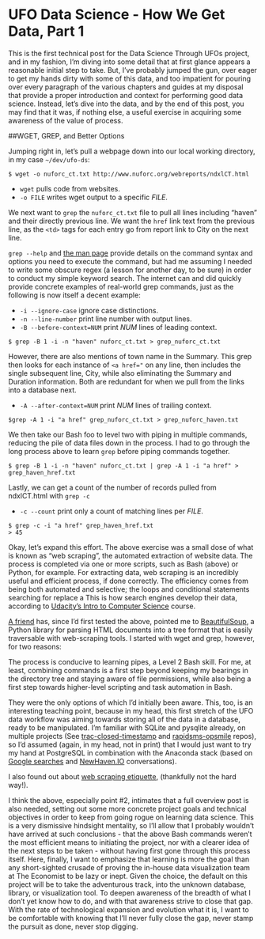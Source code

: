 # UFO Data Science - How We Get Data, Part 1

This is the first technical post for the Data Science Through UFOs project, and in my fashion, I’m diving into some detail that at first glance appears a reasonable initial step to take. But, I’ve probably jumped the gun, over eager to get my hands dirty with some of this data, and too impatient for pouring over every paragraph of the various chapters and guides at my disposal that provide a proper introduction and context for performing good data science. Instead, let’s dive into the data, and by the end of this post, you may find that it was, if nothing else, a useful exercise in acquiring some awareness of the value of process.

##WGET, GREP, and Better Options

Jumping right in, let’s pull a webpage down into our local working directory, in my case ```~/dev/ufo-ds```:

```
$ wget -o nuforc_ct.txt http://www.nuforc.org/webreports/ndxlCT.html
```

* ```wget``` pulls code from websites.
* ```-o FILE``` writes wget output to a specific *FILE*.

We next want to ```grep``` the ```nuforc_ct.txt``` file to pull all lines including “haven” and their directly previous line. We want the ```href``` link text from the previous line, as the ```<td>``` tags for each entry go from report link to City on the next line.

```grep --help```  and [the man page](http://unixhelp.ed.ac.uk/CGI/man-cgi?grep) provide details on the command syntax and options you need to execute the command, but had me assuming I needed to write some obscure regex (a lesson for another day, to be sure) in order to conduct my simple keyword search. The internet can and did quickly provide concrete examples of real-world grep commands, just as the following is now itself a decent example:

* ```-i --ignore-case``` ignore case distinctions.
* ```-n --line-number``` print line number with output lines.
* ```-B --before-context=NUM``` print *NUM* lines of leading context.

```
$ grep -B 1 -i -n "haven" nuforc_ct.txt > grep_nuforc_ct.txt
```

However, there are also mentions of town name in the Summary. This grep then looks for each instance of ```<a href="``` on any line, then includes the single subsequent line, City, while also eliminating the Summary and Duration information. Both are redundant for when we pull from the links into a database next.

* ```-A --after-context=NUM``` print *NUM* lines of trailing context.

```
$grep -A 1 -i "a href" grep_nuforc_ct.txt > grep_nuforc_haven.txt
```

We then take our Bash foo to level two with piping in multiple commands, reducing the pile of data files down in the process. I had to go through the long process above to learn ```grep``` before piping commands together.

```
$ grep -B 1 -i -n "haven" nuforc_ct.txt | grep -A 1 -i "a href" > grep_haven_href.txt
```

Lastly, we can get a count of the number of records pulled from ndxlCT.html with ```grep -c```

* ```-c --count``` print only a count of matching lines per *FILE*.

```
$ grep -c -i "a href" grep_haven_href.txt
> 45
```

Okay, let’s expand this effort. The above exercise was a small dose of what is known as “web scraping”, the automated extraction of website data. The process is completed via one or more scripts, such as Bash (above) or Python, for example. For extracting data, web scraping is an incredibly useful and efficient process, if done correctly. The efficiency comes from being both automated and selective; the loops and conditional statements searching for  replace a  This is how search engines develop their data, according to [Udacity’s Intro to Computer Science](https://www.udacity.com/course/cs101) course.

[A friend](https://twitter.com/sergeography/status/485829905213431808) has, since I’d first tested the above, pointed me to [BeautifulSoup](http://www.crummy.com/software/BeautifulSoup/), a Python library for parsing HTML documents into a tree format that is easily traversable with web-scraping tools. I started with wget and grep, however, for two reasons:

The process is conducive to learning pipes, a Level 2 Bash skill. For me, at least, combining commands is a first step beyond keeping my bearings in the directory tree and staying aware of file permissions, while also being a first step towards higher-level scripting and task automation in Bash.

They were the only options of which I’d initially been aware. This, too, is an interesting teaching point, because in my head, this first stretch of the UFO data workflow was aiming towards storing all of the data in a database, ready to be manipulated. I’m familiar with SQLite and pysqlite already, on multiple projects (See [trac-closed-timestamp](https://github.com/AmundsenJunior/trac-closed-timestamp) and [rapidsms-opsmile](https://github.com/AmundsenJunior/rapidsms_opsmile) repos), so I’d assumed (again, in my head, not in print) that I would just want to try my hand at PostgreSQL in combination with the Anaconda stack (based on [Google searches](https://www.google.com/search?q=python+and+postgresql+for+data+science) and [NewHaven.IO](http://www.newhaven.io/) conversations).

I also found out about [web scraping etiquette](http://stackoverflow.com/questions/2022030/web-scraping-etiquette), (thankfully not the hard way!).

I think the above, especially point #2, intimates that a full overview post is also needed, setting out some more concrete project goals and technical objectives in order to keep from going rogue on learning data science. This is a very dismissive hindsight mentality, so I’ll allow that I probably wouldn’t have arrived at such conclusions - that the above Bash commands weren’t the most efficient means to initiating the project, nor with a clearer idea of the next steps to be taken - without having first gone through this process itself. Here, finally, I want to emphasize that learning is more the goal than any short-sighted crusade of proving the in-house data visualization team at The Economist to be lazy or inept. Given the choice, the default on this project will be to take the adventurous track, into the unknown database, library, or visualization tool. To deepen awareness of the breadth of what I don’t yet know how to do, and with that awareness strive to close that gap. With the rate of technological expansion and evolution what it is, I want to be comfortable with knowing that I’ll never fully close the gap, never stamp the pursuit as done, never stop digging.
